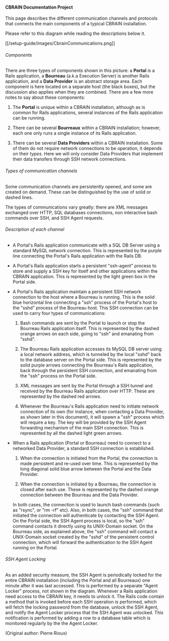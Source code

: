 #### **CBRAIN Documentation Project**

This page describes the different communication channels and protocols
that connects the main components of a typical CBRAIN installation.

Please refer to this diagram while reading the descriptions below it.

[[/setup-guide/images/CbrainCommunications.png]]

###### Components

There are three types of components shown in this picture: a
__Portal__ is a Rails application, a __Bourreau__ (a.k.a Execution
Server) is another Rails application, and a __Data Provider__ is an
abstract storage area. Each component is here located on a separate
host (the black boxes), but the discussion also applies when they
are combined. There are a few more notes to say about these components:

 1. The __Portal__ is unique within a CBRAIN installation, although
 as is common for Rails applications, several instances of the Rails
 application can be running.

 2. There can be several __Bourreaux__ within a CBRAIN installation;
 however, each one only runs a single instance of its Rails
 application.

 3. There can be several __Data Providers__ within a CBRAIN installation.
 Some of them do not require network connections to be operation,
 it depends on their _types_. Here we will only consider
 Data Providers that implement their data transfers through SSH
 network connections.

###### Types of communication channels

Some communication channels are persistently opened, and some
are created on demand. These can be distinguished by the use of
solid or dashed lines.

The types of communications vary greatly: there are XML messages
exchanged over HTTP, SQL databases connections, non interactive
bash commands over SSH, and SSH Agent requests.

###### Description of each channel

* A Portal's Rails application communicate with a SQL DB Server
using a standard MySQL network connection. This is represented by
the purple line connecting the Portal's Rails application with the
Rails DB.

* A Portal's Rails application starts a persistent "ssh-agent"
process to store and supply a SSH key for itself and other applications
within the CBRAIN application. This is represented by the light
green box in the Portal side.

* A Portal's Rails application maintain a persistent SSH network
connection to the host where a Bourreau is running. This is the
solid blue horizontal line connecting a "ssh" process of the Portal's
host to the "sshd" process of the Bourreau host. This SSH connection
can be used to carry four types of communications:

  1. Bash commands are sent by the Portal to launch or stop the
  Bourreau Rails application itself. This is represented by the
  dashed orange arrows on each side, going to "ssh" and emanating
  from "sshd".

  2. The Bourreau Rails application accesses its MySQL DB server
  using a local network address, which is tunneled by the local
  "sshd" back to the database server on the Portal side. This is
  represented by the solid purple arrows connecting the Bourreau's
  Rails application, back through the persistent SSH connection,
  and emanating from the "ssh" process on the Portal side.

  3. XML messages are sent by the Portal through a SSH tunnel and
  received by the Bourreau Rails application over HTTP. These are
  represented by the dashed red arrows.

  4. Whenever the Bourreau's Rails application need to initiate
  network connection of its own (for instance, when contacting a
  Data Provider, as shown later in this document), it will spawn a
  "ssh" process which will require a key. The key will be provided
  by the SSH Agent forwarding mechanism of the main SSH connection.
  This is represented by all the dashed light green arrows.

* When a Rails application (Portal or Bourreau) need to connect to
a networked Data Provider, a standard SSH connection is established.

  1. When the connection is initiated from the Portal, the connection
  is made persistent and re-used over time. This is represented by
  the long diagonal solid blue arrow between the Portal and the
  Data Provider.

  2. When the connection is initiated by a Bourreau, the connection
  is closed after each use. These is represented by the dashed
  orange connection between the Bourreau and the Data Provider.

  In both cases, the connection is used to launch bash commands
  (such as "rsync", or "rm -rf" etc). Also, in both cases, the "ssh"
  command that initiated the connection will authenticate by
  contacting the SSH Agent.  On the Portal side, the SSH Agent
  process is local, so the "ssh" command contacts it directly using
  its UNIX-Domain socket. On the Bourreau side, as explained above,
  the "ssh" command will contact a UNIX-Domain socket created by
  the "sshd" of the persistent control connection, which will forward
  the authentication to the SSH Agent running on the Portal.

###### SSH Agent Locking

As an added security measure, the SSH Agent is periodically locked
for the entire CBRAIN installation (including the Portal and all
Bourreaux) one minute after it was last accessed. This is performed
by a separate "Agent Locker" process, not shown in the diagram.
Whenever a Rails application need access to the CBRAIN key, it needs
to unlock it. The Rails code contain a method that is invoked before
each SSH operation is performed, which will fetch the locking
password from the database, unlock the SSH Agent, and notify the
Agent Locker process that the SSH Agent was unlocked. This notification
is performed by adding a row to a database table which is monitored
regularly by the the Agent Locker.

(Original author: Pierre Rioux)


